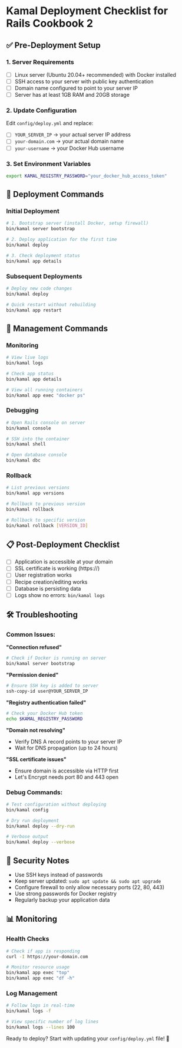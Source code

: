 # Kamal Deployment Checklist for Rails Cookbook 2

## ✅ Pre-Deployment Setup

### 1. Server Requirements
- [ ] Linux server (Ubuntu 20.04+ recommended) with Docker installed
- [ ] SSH access to your server with public key authentication
- [ ] Domain name configured to point to your server IP
- [ ] Server has at least 1GB RAM and 20GB storage

### 2. Update Configuration
Edit `config/deploy.yml` and replace:
- [ ] `YOUR_SERVER_IP` → your actual server IP address
- [ ] `your-domain.com` → your actual domain name  
- [ ] `your-username` → your Docker Hub username

### 3. Set Environment Variables
```bash
export KAMAL_REGISTRY_PASSWORD="your_docker_hub_access_token"
```

## 🚀 Deployment Commands

### Initial Deployment
```bash
# 1. Bootstrap server (install Docker, setup firewall)
bin/kamal server bootstrap

# 2. Deploy application for the first time
bin/kamal deploy

# 3. Check deployment status
bin/kamal app details
```

### Subsequent Deployments
```bash
# Deploy new code changes
bin/kamal deploy

# Quick restart without rebuilding
bin/kamal app restart
```

## 🔧 Management Commands

### Monitoring
```bash
# View live logs
bin/kamal logs

# Check app status
bin/kamal app details

# View all running containers
bin/kamal app exec "docker ps"
```

### Debugging
```bash
# Open Rails console on server
bin/kamal console

# SSH into the container
bin/kamal shell

# Open database console
bin/kamal dbc
```

### Rollback
```bash
# List previous versions
bin/kamal app versions

# Rollback to previous version
bin/kamal rollback

# Rollback to specific version
bin/kamal rollback [VERSION_ID]
```

## 📋 Post-Deployment Checklist

- [ ] Application is accessible at your domain
- [ ] SSL certificate is working (https://)
- [ ] User registration works
- [ ] Recipe creation/editing works
- [ ] Database is persisting data
- [ ] Logs show no errors: `bin/kamal logs`

## 🛠️ Troubleshooting

### Common Issues:

**"Connection refused"**
```bash
# Check if Docker is running on server
bin/kamal server bootstrap
```

**"Permission denied"**
```bash
# Ensure SSH key is added to server
ssh-copy-id user@YOUR_SERVER_IP
```

**"Registry authentication failed"**
```bash
# Check your Docker Hub token
echo $KAMAL_REGISTRY_PASSWORD
```

**"Domain not resolving"**
- Verify DNS A record points to your server IP
- Wait for DNS propagation (up to 24 hours)

**"SSL certificate issues"**
- Ensure domain is accessible via HTTP first
- Let's Encrypt needs port 80 and 443 open

### Debug Commands:
```bash
# Test configuration without deploying
bin/kamal config

# Dry run deployment
bin/kamal deploy --dry-run

# Verbose output
bin/kamal deploy --verbose
```

## 🔐 Security Notes

- Use SSH keys instead of passwords
- Keep server updated: `sudo apt update && sudo apt upgrade`
- Configure firewall to only allow necessary ports (22, 80, 443)
- Use strong passwords for Docker registry
- Regularly backup your application data

## 📊 Monitoring

### Health Checks
```bash
# Check if app is responding
curl -I https://your-domain.com

# Monitor resource usage
bin/kamal app exec "top"
bin/kamal app exec "df -h"
```

### Log Management
```bash
# Follow logs in real-time
bin/kamal logs -f

# View specific number of log lines
bin/kamal logs --lines 100
```

Ready to deploy? Start with updating your `config/deploy.yml` file! 🎯
